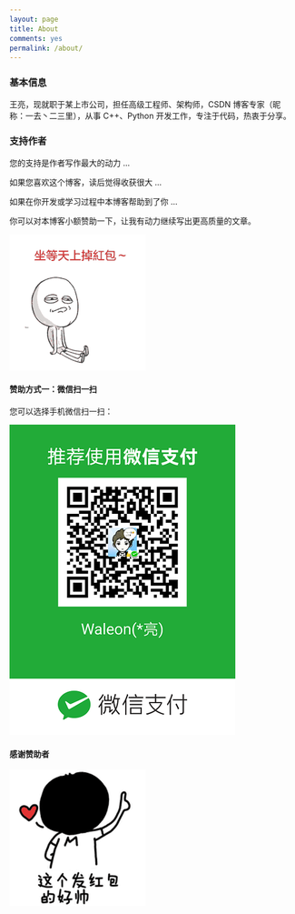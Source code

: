 ```yaml
---
layout: page
title: About
comments: yes
permalink: /about/
---
```


### 基本信息

王亮，现就职于某上市公司，担任高级工程师、架构师，CSDN 博客专家（昵称：一去丶二三里），从事 C++、Python 开发工作，专注于代码，热衷于分享。

### 支持作者

您的支持是作者写作最大的动力 ...

如果您喜欢这个博客，读后觉得收获很大 ...

如果在你开发或学习过程中本博客帮助到了你 ...

你可以对本博客小额赞助一下，让我有动力继续写出更高质量的文章。

![坐等红包](/images/donate_1.png)

#### 赞助方式一：微信扫一扫

您可以选择手机微信扫一扫：

![微信支付](/images/wechatpay.png)

#### 感谢赞助者

![发红包很帅](/images/donate_2.png)